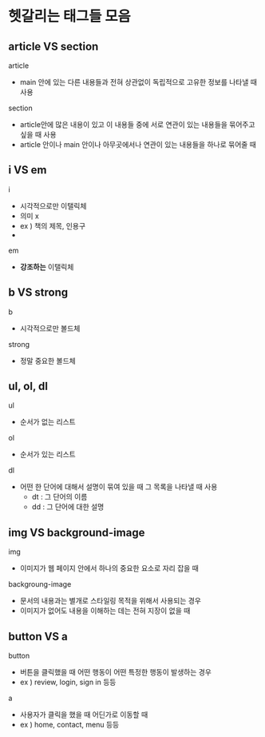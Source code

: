 # 헷갈리는 태그들 모음

## article VS section
article 
- main 안에 있는 다른 내용들과 전혀 상관없이 독립적으로 고유한 정보를 나타낼 때 사용

section
- article안에 많은 내용이 있고 이 내용들 중에 서로 연관이 있는 내용들을 묶어주고 싶을 때 사용  
- article 안이나 main 안이나 아무곳에서나 연관이 있는 내용들을 하나로 묶어줄 때

## i VS em
i
- 시각적으로만 이탤릭체
- 의미 x
- ex ) 책의 제목, 인용구
- 
em
- **강조하는** 이탤릭체

## b VS strong
b
- 시각적으로만 볼드체

strong
- 정말 중요한 볼드체

## ul, ol, dl
ul
- 순서가 없는 리스트

ol
- 순서가 있는 리스트

dl
- 어떤 한 단어에 대해서 설명이 묶여 있을 때 그 목록을 나타낼 때 사용
  - dt : 그 단어의 이름
  - dd : 그 단어에 대한 설명

## img VS background-image
img
- 이미지가 웹 페이지 안에서 하나의 중요한 요소로 자리 잡을 때

backgroung-image
- 문서의 내용과는 별개로 스타일링 목적을 위해서 사용되는 경우
- 이미지가 없어도 내용을 이해하는 데는 전혀 지장이 없을 때

## button VS a
button
- 버튼을 클릭했을 때 어떤 행동이 어떤 특정한 행동이 발생하는 경우
- ex ) review, login, sign in 등등 

a
- 사용자가 클릭을 했을 때 어딘가로 이동할 때
- ex ) home, contact, menu 등등
